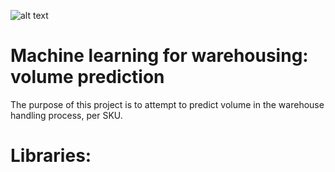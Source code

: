 
![alt text](https://thumbs.dreamstime.com/b/warehouse-management-as-stock-inventory-distribution-work-outline-concept-product-storage-transportation-occupation-203099806.jpg)


# Machine learning for warehousing: volume prediction

The purpose of this project is to attempt to predict volume in the warehouse handling process, per SKU.


# Libraries:
